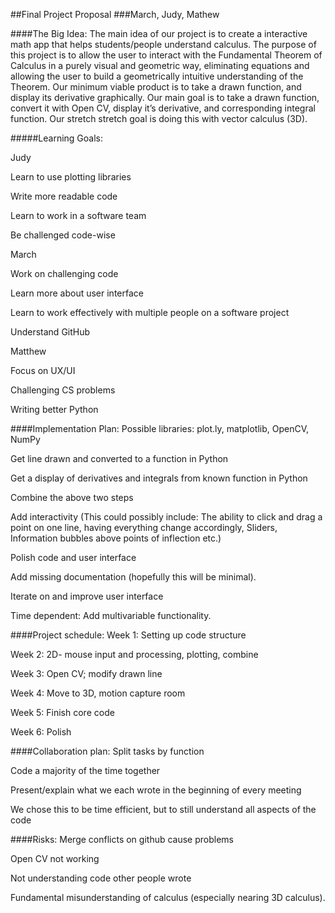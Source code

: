 ##Final Project Proposal
###March, Judy, Mathew

####The Big Idea: 
The main idea of our project is to create a interactive math app that helps students/people understand calculus. The purpose of this project is to allow the user to interact with the Fundamental Theorem of Calculus in a purely visual and geometric way, eliminating equations and allowing the user to build a geometrically intuitive understanding of the Theorem. 
Our minimum viable product is to take a drawn function, and display its derivative graphically.
Our main goal is to take a drawn function, convert it with Open CV, display it’s derivative, and corresponding integral function. 
Our stretch stretch goal is doing this with vector calculus (3D).

#####Learning Goals:

Judy

Learn to use plotting libraries 

Write more readable code

Learn to work in a software team

Be challenged code-wise 

March

Work on challenging code 

Learn more about user interface

Learn to work effectively with multiple people on a software project

Understand GitHub

Matthew

Focus on UX/UI

Challenging CS problems

Writing better Python


####Implementation Plan: 
Possible libraries: plot.ly, matplotlib, OpenCV, NumPy

Get line drawn and converted to a function in Python

Get a display of derivatives and integrals from known function in Python

Combine the above two steps

Add interactivity (This could possibly include: The ability to click and drag a point on one line, having everything change accordingly, Sliders, Information bubbles above points of inflection etc.)

Polish code and user interface

Add missing documentation (hopefully this will be minimal).

Iterate on and improve user interface

Time dependent: Add multivariable functionality.

####Project schedule: 
Week 1: Setting up code structure

Week 2: 2D- mouse input and processing, plotting, combine 

Week 3: Open CV; modify drawn line

Week 4: Move to 3D, motion capture room 

Week 5: Finish core code 

Week 6: Polish

####Collaboration plan: 
Split tasks by function

Code a majority of the time together

Present/explain what we each wrote in the beginning of every meeting

We chose this to be time efficient, but to still understand all aspects of the code

####Risks: 
Merge conflicts on github cause problems

Open CV not working

Not understanding code other people wrote 

Fundamental misunderstanding of calculus (especially nearing 3D calculus).
